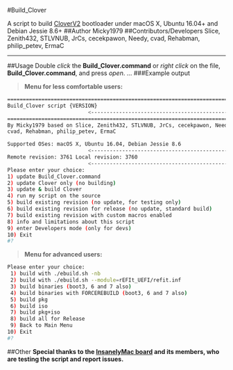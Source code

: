 #Build_Clover

A script to build [CloverV2](https://sourceforge.net/p/cloverefiboot/code/HEAD/tree) bootloader under macOS X, Ubuntu 16.04+ and Debian Jessie 8.6+
##Author
Micky1979
##Contributors/Developers
Slice, Zenith432, STLVNUB, JrCs, cecekpawon, Needy, cvad, Rehabman, philip_petev, ErmaC

---
##Usage
Double _click_ the **Build_Clover.command** or _right click_ on the file, **Build_Clover.command**, and press _open_.
...
###Example output
>**Menu for less comfortable users:**

``` bash
========================================================================
Build_Clover script {VERSION}
                          <---------------------------------------------
========================================================================
By Micky1979 based on Slice, Zenith432, STLVNUB, JrCs, cecekpawon, Needy,
cvad, Rehabman, philip_petev, ErmaC

Supported OSes: macOS X, Ubuntu 16.04, Debian Jessie 8.6
                          <---------------------------------------------
Remote revision: 3761 Local revision: 3760
                          <---------------------------------------------
Please enter your choice: 
1) update Build_Clover.command
2) update Clover only (no building)
3) update & build Clover
4) run my script on the source
5) build existing revision (no update, for testing only)
6) build existing revision for release (no update, standard build)
7) build existing revision with custom macros enabled
8) info and limitations about this script
9) enter Developers mode (only for devs)
10) Exit
#? 
```
>**Menu for advanced users:**

``` bash
Please enter your choice: 
 1) build with ./ebuild.sh -nb
 2) build with ./ebuild.sh --module=rEFIt_UEFI/refit.inf
 3) build binaries (boot3, 6 and 7 also)
 4) build binaries with FORCEREBUILD (boot3, 6 and 7 also)
 5) build pkg
 6) build iso
 7) build pkg+iso
 8) build all for Release
 9) Back to Main Menu
10) Exit
#? 
```

##Other
**Special thanks to the [InsanelyMac board](http://www.insanelymac.com "www.insanelymac.com") and its members, who are testing the script and report issues.**

